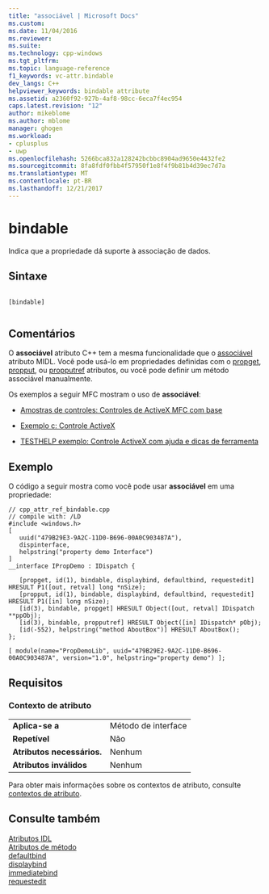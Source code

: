 ```yaml
---
title: "associável | Microsoft Docs"
ms.custom: 
ms.date: 11/04/2016
ms.reviewer: 
ms.suite: 
ms.technology: cpp-windows
ms.tgt_pltfrm: 
ms.topic: language-reference
f1_keywords: vc-attr.bindable
dev_langs: C++
helpviewer_keywords: bindable attribute
ms.assetid: a2360f92-927b-4af8-98cc-6eca7f4ec954
caps.latest.revision: "12"
author: mikeblome
ms.author: mblome
manager: ghogen
ms.workload:
- cplusplus
- uwp
ms.openlocfilehash: 5266bca832a128242bcbbc8904ad9650e4432fe2
ms.sourcegitcommit: 8fa8fdf0fbb4f57950f1e8f4f9b81b4d39ec7d7a
ms.translationtype: MT
ms.contentlocale: pt-BR
ms.lasthandoff: 12/21/2017
---
```

# <a name="bindable"></a>bindable
Indica que a propriedade dá suporte à associação de dados.  
  
## <a name="syntax"></a>Sintaxe  
  
```  
  
[bindable]  
  
```  
  
## <a name="remarks"></a>Comentários  
 O **associável** atributo C++ tem a mesma funcionalidade que o [associável](http://msdn.microsoft.com/library/windows/desktop/aa366738) atributo MIDL. Você pode usá-lo em propriedades definidas com o [propget](../windows/propget.md), [propput](../windows/propput.md), ou [propputref](../windows/propputref.md) atributos, ou você pode definir um método associável manualmente.  
  
 Os exemplos a seguir MFC mostram o uso de **associável**:  
  
-   [Amostras de controles: Controles de ActiveX MFC com base](http://msdn.microsoft.com/en-us/a44adf86-0ba0-4504-bedb-512b6cba2e63)  
  
-   [Exemplo c: Controle ActiveX](http://msdn.microsoft.com/en-us/9ba34d04-280e-49f4-90ae-41a6be44c95b)  
  
-   [TESTHELP exemplo: Controle ActiveX com ajuda e dicas de ferramenta](http://msdn.microsoft.com/en-us/d822861d-c6f0-4d0a-ad11-970eebb1e8cd)  
  
## <a name="example"></a>Exemplo  
 O código a seguir mostra como você pode usar **associável** em uma propriedade:  
  
```  
// cpp_attr_ref_bindable.cpp  
// compile with: /LD  
#include <windows.h>  
[  
   uuid("479B29E3-9A2C-11D0-B696-00A0C903487A"),  
   dispinterface,  
   helpstring("property demo Interface")  
]  
__interface IPropDemo : IDispatch {  
  
   [propget, id(1), bindable, displaybind, defaultbind, requestedit] HRESULT P1([out, retval] long *nSize);  
   [propput, id(1), bindable, displaybind, defaultbind, requestedit] HRESULT P1([in] long nSize);  
   [id(3), bindable, propget] HRESULT Object([out, retval] IDispatch **ppObj);  
   [id(3), bindable, propputref] HRESULT Object([in] IDispatch* pObj);     
   [id(-552), helpstring("method AboutBox")] HRESULT AboutBox();  
};  
  
[ module(name="PropDemoLib", uuid="479B29E2-9A2C-11D0-B696-00A0C903487A", version="1.0", helpstring="property demo") ];  
```  
  
## <a name="requirements"></a>Requisitos  
  
### <a name="attribute-context"></a>Contexto de atributo  
  
|||  
|-|-|  
|**Aplica-se a**|Método de interface|  
|**Repetível**|Não|  
|**Atributos necessários.**|Nenhum|  
|**Atributos inválidos**|Nenhum|  
  
 Para obter mais informações sobre os contextos de atributo, consulte [contextos de atributo](../windows/attribute-contexts.md).  
  
## <a name="see-also"></a>Consulte também  
 [Atributos IDL](../windows/idl-attributes.md)   
 [Atributos de método](../windows/method-attributes.md)   
 [defaultbind](../windows/defaultbind.md)   
 [displaybind](../windows/displaybind.md)   
 [immediatebind](../windows/immediatebind.md)   
 [requestedit](../windows/requestedit.md)   
